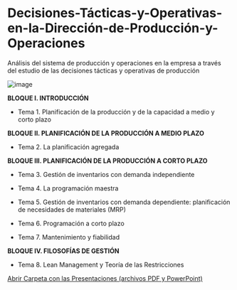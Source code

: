 # Decisiones-Tácticas-y-Operativas-en-la-Dirección-de-Producción-y-Operaciones

Análisis del sistema de producción y operaciones en la empresa a través del estudio de las decisiones tácticas y operativas de producción

![image](https://github.com/user-attachments/assets/4b0c46ee-27a9-4894-89a6-c8c5c975e7ee)


**BLOQUE I.  INTRODUCCIÓN**

- Tema 1. Planificación de la producción y de la capacidad a medio y corto plazo

 
 **BLOQUE II.  PLANIFICACIÓN DE LA PRODUCCIÓN A MEDIO PLAZO**

- Tema 2. La planificación agregada

 
 **BLOQUE III.  PLANIFICACIÓN DE LA PRODUCCIÓN A CORTO PLAZO**
 
- Tema 3. Gestión de inventarios con demanda independiente

- Tema 4. La programación maestra

- Tema 5. Gestión de inventarios con demanda dependiente: planificación de necesidades de materiales (MRP)

- Tema 6. Programación a corto plazo

- Tema 7. Mantenimiento y fiabilidad

 
 **BLOQUE IV.  FILOSOFÍAS DE GESTIÓN**
 
 - Tema 8. Lean Management y Teoría de las Restricciones

[Abrir Carpeta con las Presentaciones (archivos PDF y PowerPoint)](https://github.com/Painkiller-GH/Decisiones-Tacticas-y-Operativas-en-la-Direccion-de-Produccion-y-Operaciones/tree/main/Presentaciones)

